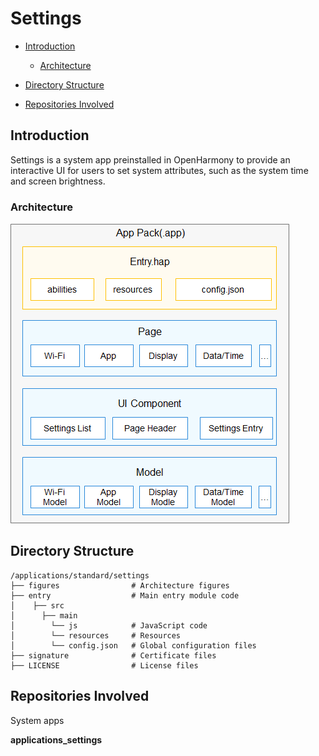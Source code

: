 # Settings<a name="EN-US_TOPIC_0000001103421572"></a>

-   [Introduction](#section11660541593)
    -   [Architecture](#section48896451454)

-   [Directory Structure](#section161941989596)
-   [Repositories Involved](#section1371113476307)

## Introduction<a name="section11660541593"></a>

Settings is a system app preinstalled in OpenHarmony to provide an interactive UI for users to set system attributes, such as the system time and screen brightness.

### Architecture<a name="section48896451454"></a>

![](figures/en-us_image_0000001153225717.png)

## Directory Structure<a name="section161941989596"></a>

```
/applications/standard/settings
├── figures                # Architecture figures
├── entry                  # Main entry module code
│    ├── src
│      ├── main
│        └── js            # JavaScript code
│        └── resources     # Resources
│        └── config.json   # Global configuration files
├── signature              # Certificate files
├── LICENSE                # License files
```

## Repositories Involved<a name="section1371113476307"></a>

System apps

**applications\_settings**

